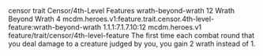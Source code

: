 <ability>
  <metadata>
    <class>censor</class>
    <feature_type>trait</feature_type>
    <file_dpath>Censor/4th-Level Features</file_dpath>
    <item_id>wrath-beyond-wrath</item_id>
    <item_index>12</item_index>
    <item_name>Wrath Beyond Wrath</item_name>
    <level>4</level>
    <scc>mcdm.heroes.v1:feature.trait.censor.4th-level-feature:wrath-beyond-wrath</scc>
    <scdc>1.1.1:7.1.7.10:12</scdc>
    <source>mcdm.heroes.v1</source>
    <type>feature/trait/censor/4th-level-feature</type>
  </metadata>
  <effects>
    <effect type="mundane">The first time each combat round that you deal damage to a creature judged by you, you gain 2 wrath instead of 1.</effect>
  </effects>
</ability>
